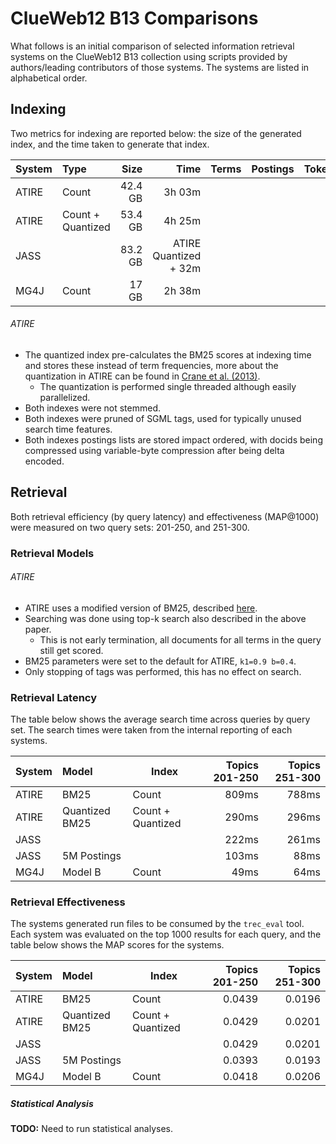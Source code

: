 # ClueWeb12 B13 Comparisons
What follows is an initial comparison of selected information retrieval systems on the ClueWeb12 B13 collection using scripts provided by authors/leading contributors of those systems. The systems are listed in alphabetical order.

## Indexing
Two metrics for indexing are reported below: the size of the generated index, and the time taken to generate that index.

System  | Type              |    Size |                  Time | Terms | Postings | Tokens |
:-------|:------------------|--------:|----------------------:|------:|---------:|--------:
ATIRE   | Count             | 42.4 GB |                3h 03m |       |          |        |
ATIRE   | Count + Quantized | 53.4 GB |                4h 25m |       |          |        |
JASS    |                   | 83.2 GB | ATIRE Quantized + 32m |       |          |        |
MG4J    | Count             |   17 GB |                2h 38m |

###### ATIRE
+ The quantized index pre-calculates the BM25 scores at indexing time and stores these instead of term frequencies, more about the quantization in ATIRE can be found in [Crane et al. (2013)](http://dl.acm.org/citation.cfm?id=2507860).
  + The quantization is performed single threaded although easily parallelized.
+ Both indexes were not stemmed.
+ Both indexes were pruned of SGML tags, used for typically unused search time features.
+ Both indexes postings lists are stored impact ordered, with docids being compressed using variable-byte compression after being delta encoded.

## Retrieval
Both retrieval efficiency (by query latency) and effectiveness (MAP@1000) were measured on two query sets: 201-250, and 251-300.

### Retrieval Models

###### ATIRE
+ ATIRE uses a modified version of BM25, described [here](http://www.cs.otago.ac.nz/homepages/andrew/papers/2012-1.pdf).
+ Searching was done using top-k search also described in the above paper.
  + This is not early termination, all documents for all terms in the query still get scored.
+ BM25 parameters were set to the default for ATIRE, `k1=0.9 b=0.4`.
+ Only stopping of tags was performed, this has no effect on search.

### Retrieval Latency
The table below shows the average search time across queries by query set. The search times were taken from the internal reporting of each systems.

System  | Model          | Index             | Topics 201-250 | Topics 251-300
:-------|:---------------|-------------------|---------------:|--------------:
ATIRE   | BM25           | Count             |          809ms |          788ms
ATIRE   | Quantized BM25 | Count + Quantized |          290ms |          296ms
JASS    |                |                   |          222ms |          261ms
JASS    | 5M Postings    |                   |          103ms |           88ms
MG4J    | Model B        | Count             |           49ms |           64ms

### Retrieval Effectiveness
The systems generated run files to be consumed by the `trec_eval` tool. Each system was evaluated on the top 1000 results for each query, and the table below shows the MAP scores for the systems.

System  | Model          | Index             | Topics 201-250 | Topics 251-300
:-------|:---------------|-------------------|---------------:|--------------:
ATIRE   | BM25           | Count             |         0.0439 |         0.0196
ATIRE   | Quantized BM25 | Count + Quantized |         0.0429 |         0.0201
JASS    |                |                   |         0.0429 |         0.0201
JASS    | 5M Postings    |                   |         0.0393 |         0.0193
MG4J    | Model B        | Count             |         0.0418 |         0.0206

##### Statistical Analysis

**TODO:** Need to run statistical analyses.
